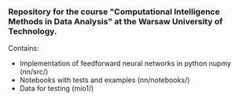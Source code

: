 ### Repository for the course "Computational Intelligence Methods in Data Analysis" at the Warsaw University of Technology.

Contains:
 - Implementation of feedforward neural networks in python nupmy (nn/src/)
 - Notebooks with tests and examples (nn/notebooks/)
 - Data for testing (mio1/)


